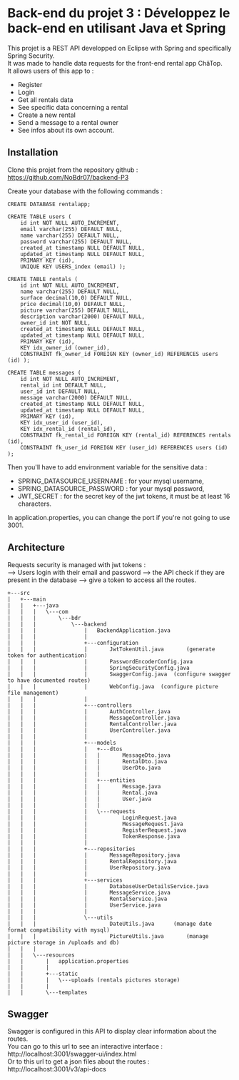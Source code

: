 # Back-end du projet 3 : Développez le back-end en utilisant Java et Spring

This projet is a REST API developped on Eclipse with Spring and specifically Spring Security.    
It was made to handle data requests for the front-end rental app ChâTop.   
It allows users of this app to :  
<ul>
	<li>Register  </li>
	<li>Login  </li>
	<li>Get all rentals data  </li>
	<li>See specific data concerning a rental  </li>
	<li>Create a new rental  </li>
	<li>Send a message to a rental owner  </li>
	<li>See infos about its own account.  </li>
	
</ul>

## Installation

Clone this projet from the repository github : https://github.com/NoBdr07/backend-P3

Create your database with the following commands : 

	CREATE DATABASE rentalapp;

	CREATE TABLE users (
		id int NOT NULL AUTO_INCREMENT,
		email varchar(255) DEFAULT NULL,
		name varchar(255) DEFAULT NULL,
		password varchar(255) DEFAULT NULL,
		created_at timestamp NULL DEFAULT NULL,
		updated_at timestamp NULL DEFAULT NULL,
		PRIMARY KEY (id),
		UNIQUE KEY USERS_index (email) );

	CREATE TABLE rentals (
		id int NOT NULL AUTO_INCREMENT,
		name varchar(255) DEFAULT NULL,
		surface decimal(10,0) DEFAULT NULL,
		price decimal(10,0) DEFAULT NULL,
		picture varchar(255) DEFAULT NULL,
		description varchar(2000) DEFAULT NULL,
		owner_id int NOT NULL,
		created_at timestamp NULL DEFAULT NULL,
		updated_at timestamp NULL DEFAULT NULL,
		PRIMARY KEY (id),
		KEY idx_owner_id (owner_id),
		CONSTRAINT fk_owner_id FOREIGN KEY (owner_id) REFERENCES users (id) );

	CREATE TABLE messages (
		id int NOT NULL AUTO_INCREMENT,
		rental_id int DEFAULT NULL,
		user_id int DEFAULT NULL,
		message varchar(2000) DEFAULT NULL,
		created_at timestamp NULL DEFAULT NULL,
		updated_at timestamp NULL DEFAULT NULL,
		PRIMARY KEY (id),
		KEY idx_user_id (user_id),
		KEY idx_rental_id (rental_id),
		CONSTRAINT fk_rental_id FOREIGN KEY (rental_id) REFERENCES rentals (id),
		CONSTRAINT fk_user_id FOREIGN KEY (user_id) REFERENCES users (id) );
		
Then you'll have to add environment variable for the sensitive data :<ul>
	<li>SPRING_DATASOURCE_USERNAME : for your mysql username,  </li>
	<li>SPRING_DATASOURCE_PASSWORD : for your mysql password, </li>
	<li>JWT_SECRET : for the secret key of the jwt tokens, it must be at least 16 characters. </li>  
</ul>
In application.properties, you can change the port if you're not going to use 3001.

## Architecture 

Requests security is managed with jwt tokens :  
--> Users login with their email and password --> the API check if they are present in the database --> give a token to access all the routes.

```
+---src
|   +---main
|   |   +---java
|   |   |   \---com
|   |   |       \---bdr
|   |   |           \---backend
|   |   |               |   BackendApplication.java
|   |   |               |
|   |   |               +---configuration
|   |   |               |       JwtTokenUtil.java		(generate token for authentication)
|   |   |               |       PasswordEncoderConfig.java		
|   |   |               |       SpringSecurityConfig.java		
|   |   |               |       SwaggerConfig.java	(configure swagger to have documented routes)
|   |   |               |       WebConfig.java	(configure picture file management)
|   |   |               |
|   |   |               +---controllers
|   |   |               |       AuthController.java
|   |   |               |       MessageController.java
|   |   |               |       RentalController.java
|   |   |               |       UserController.java
|   |   |               |
|   |   |               +---models
|   |   |               |   +---dtos
|   |   |               |   |       MessageDto.java
|   |   |               |   |       RentalDto.java
|   |   |               |   |       UserDto.java
|   |   |               |   |
|   |   |               |   +---entities
|   |   |               |   |       Message.java
|   |   |               |   |       Rental.java
|   |   |               |   |       User.java
|   |   |               |   |
|   |   |               |   \---requests
|   |   |               |           LoginRequest.java
|   |   |               |           MessageRequest.java
|   |   |               |           RegisterRequest.java
|   |   |               |           TokenResponse.java
|   |   |               |
|   |   |               +---repositories
|   |   |               |       MessageRepository.java
|   |   |               |       RentalRepository.java
|   |   |               |       UserRepository.java
|   |   |               |
|   |   |               +---services
|   |   |               |       DatabaseUserDetailsService.java
|   |   |               |       MessageService.java
|   |   |               |       RentalService.java
|   |   |               |       UserService.java
|   |   |               |
|   |   |               \---utils
|   |   |                       DateUtils.java		(manage date format compatibility with mysql)
|   |   |                       PictureUtils.java		(manage picture storage in /uploads and db)
|   |   |
|   |   \---resources
|   |       |   application.properties 
|   |       |
|   |       +---static
|   |       |   \---uploads	(rentals pictures storage)
|   |       |
|   |       \---templates  
```
## Swagger

Swagger is configured in this API to display clear information about the routes.   
You can go to this url to see an interactive interface : http://localhost:3001/swagger-ui/index.html   
Or to this url to get a json files about the routes : http://localhost:3001/v3/api-docs  